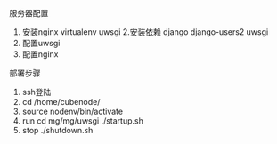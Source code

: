 服务器配置
1. 安装nginx virtualenv  uwsgi
2.安装依赖
    django
    django-users2
    uwsgi
3. 配置uwsgi
4. 配置nginx


部署步骤
1. ssh登陆
2. cd /home/cubenode/
3. source nodenv/bin/activate
4. run
   cd mg/mg/uwsgi
   ./startup.sh
5. stop
   ./shutdown.sh
